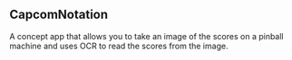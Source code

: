 ## CapcomNotation

A concept app that allows you to take an image of the scores on a pinball machine and uses OCR to read the scores from the image. 
